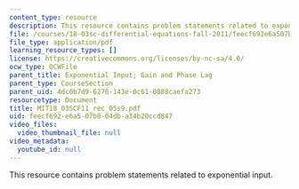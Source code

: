 ```yaml
---
content_type: resource
description: This resource contains problem statements related to exponential input.
file: /courses/18-03sc-differential-equations-fall-2011/feecf692e6a507b004dba34b20ccd847_MIT18_03SCF11_rec_05s9.pdf
file_type: application/pdf
learning_resource_types: []
license: https://creativecommons.org/licenses/by-nc-sa/4.0/
ocw_type: OCWFile
parent_title: Exponential Input; Gain and Phase Lag
parent_type: CourseSection
parent_uid: 4dc0b7d9-6276-143e-0c61-0888caefa273
resourcetype: Document
title: MIT18_03SCF11_rec_05s9.pdf
uid: feecf692-e6a5-07b0-04db-a34b20ccd847
video_files:
  video_thumbnail_file: null
video_metadata:
  youtube_id: null
---
```

This resource contains problem statements related to exponential input.